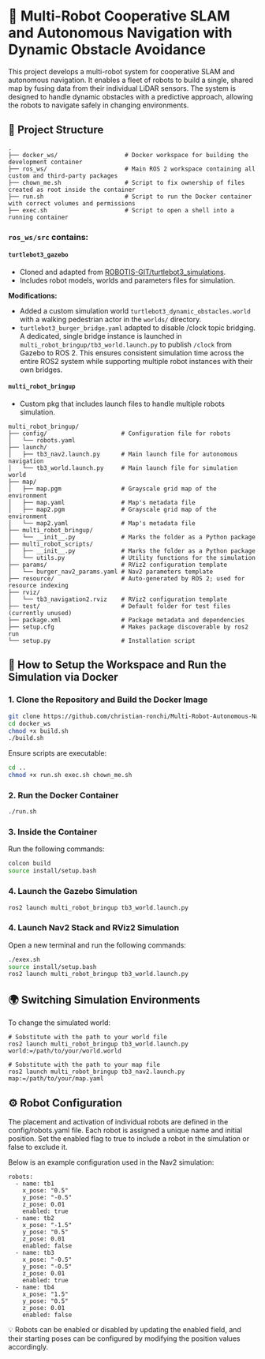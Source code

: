 # 🤖 Multi-Robot Cooperative SLAM and Autonomous Navigation with Dynamic Obstacle Avoidance

This project develops a multi-robot system for cooperative SLAM and autonomous navigation. It enables a fleet of robots to build a single, shared map by fusing data from their individual LiDAR sensors. The system is designed to handle dynamic obstacles with a predictive approach, allowing the robots to navigate safely in changing environments. 

## 📁 Project Structure

```
.
├── docker_ws/                   # Docker workspace for building the development container
├── ros_ws/                      # Main ROS 2 workspace containing all custom and third-party packages
├── chown_me.sh                  # Script to fix ownership of files created as root inside the container
├── run.sh                       # Script to run the Docker container with correct volumes and permissions
├── exec.sh                      # Script to open a shell into a running container
```

### `ros_ws/src` contains:

#### `turtlebot3_gazebo`
- Cloned and adapted from [ROBOTIS-GIT/turtlebot3_simulations](https://github.com/ROBOTIS-GIT/turtlebot3_simulations).
- Includes robot models, worlds and parameters files for simulation.

**Modifications:**
- Added a custom simulation world `turtlebot3_dynamic_obstacles.world` with a walking pedestrian actor in the `worlds/` directory.
- `turtlebot3_burger_bridge.yaml` adapted to disable /clock topic bridging. A dedicated, single bridge instance is launched in `multi_robot_bringup/tb3_world.launch.py` to publish `/clock` from Gazebo to ROS 2. This ensures consistent simulation time across the entire ROS2 system while supporting multiple robot instances with their own bridges.

#### `multi_robot_bringup` 
- Custom pkg that includes launch files to handle multiple robots simulation.

```
multi_robot_bringup/
├── config/                     # Configuration file for robots
│   └── robots.yaml
├── launch/                 
│   ├── tb3_nav2.launch.py      # Main launch file for autonomous navigation
│   └── tb3_world.launch.py     # Main launch file for simulation world
├── map/
│   ├── map.pgm                 # Grayscale grid map of the environment
│   ├── map.yaml                # Map's metadata file
│   ├── map2.pgm                # Grayscale grid map of the environment
│   └── map2.yaml               # Map's metadata file
├── multi_robot_bringup/
│   └── __init__.py             # Marks the folder as a Python package
├── multi_robot_scripts/
│   ├── __init__.py             # Marks the folder as a Python package
│   └── utils.py                # Utility functions for the simulation
├── params/                     # RViz2 configuration template
│   └── burger_nav2_params.yaml # Nav2 parameters template
├── resource/                   # Auto-generated by ROS 2; used for resource indexing
├── rviz/                       
│   └── tb3_navigation2.rviz    # RViz2 configuration template
├── test/                       # Default folder for test files (currently unused)
├── package.xml                 # Package metadata and dependencies
├── setup.cfg                   # Makes package discoverable by ros2 run
└── setup.py                    # Installation script
```

## 🐳 How to Setup the Workspace and Run the Simulation via Docker

### 1. Clone the Repository and Build the Docker Image

```bash
git clone https://github.com/christian-ronchi/Multi-Robot-Autonomous-Navigation.git
cd docker_ws
chmod +x build.sh
./build.sh
```

Ensure scripts are executable:
```bash
cd ..
chmod +x run.sh exec.sh chown_me.sh
```

### 2. Run the Docker Container

```bash
./run.sh
```

### 3. Inside the Container

Run the following commands:

```bash
colcon build
source install/setup.bash
```

### 4. Launch the Gazebo Simulation 

```bash
ros2 launch multi_robot_bringup tb3_world.launch.py
```

### 4. Launch Nav2 Stack and RViz2 Simulation 

Open a new terminal and run the following commands: 

```bash
./exex.sh
source install/setup.bash
ros2 launch multi_robot_bringup tb3_world.launch.py
```

## 🌍 Switching Simulation Environments

To change the simulated world:
```
# Sobstitute with the path to your world file
ros2 launch multi_robot_bringup tb3_world.launch.py world:=/path/to/your/world.world

# Sobstitute with the path to your map file
ros2 launch multi_robot_bringup tb3_nav2.launch.py map:=/path/to/your/map.yaml
```


## ⚙️ Robot Configuration 

The placement and activation of individual robots are defined in the config/robots.yaml file. Each robot is assigned a unique name and initial position. Set the enabled flag to true to include a robot in the simulation or false to exclude it.

Below is an example configuration used in the Nav2 simulation:

```
robots:
  - name: tb1
    x_pose: "0.5"
    y_pose: "-0.5"
    z_pose: 0.01
    enabled: true
  - name: tb2
    x_pose: "-1.5"
    y_pose: "0.5"
    z_pose: 0.01
    enabled: false
  - name: tb3
    x_pose: "-0.5"
    y_pose: "-0.5"
    z_pose: 0.01
    enabled: true
  - name: tb4
    x_pose: "1.5"
    y_pose: "0.5"
    z_pose: 0.01
    enabled: false
```
💡 Robots can be enabled or disabled by updating the enabled field, and their starting poses can be configured by modifying the position values accordingly.

